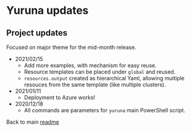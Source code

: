# Yuruna updates

## Project updates

Focused on major theme for the mid-month release.

- 2021/02/15
  - Add more examples, with mechanism for easy reuse.
  - Resource templates can be placed under `global` and reused.
  - `resources.output` created as hierarchical Yaml, allowing multiple resouces from the same template (like multiple clusters).
- 2021/01/11
  - Deployment to Azure works!
- 2020/12/18
  - All commands are parameters for `yuruna` main PowerShell script.

Back to main [readme](../README.md)
